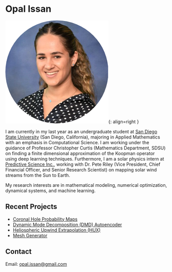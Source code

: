 # Opal Issan

![](images/cropped.png){: align=right }


I am currently in my last year as an undergraduate student at [San Diego State University](https://www.sdsu.edu/) (San Diego, California), majoring in Applied Mathematics 
with an emphasis in Computational Science. I am working under the guidance of Professor Christopher Curtis (Mathematics Department, SDSU) on finding a finite dimensional approximation of the Koopman operator using deep learning techniques. 
Furthermore, I am a solar physics intern at [Predictive Science Inc.](https://www.predsci.com/portal/home.php), working with Dr. Pete Riley (Vice President, Chief Financial Officer, and Senior Research Scientist) on mapping solar wind streams from the Sun to Earth. 

My research interests are in mathematical modeling, numerical optimization, dynamical systems, and machine learning.

## Recent Projects
- [Coronal Hole Probability Maps](http://www.predsci.com/CHD/)
- [Dynamic Mode Decomposition (DMD) Autoencoder](https://opaliss.github.io/dmd_autoencoder/)
- [Heliospheric Upwind Extrapolation (HUX)](https://github.com/predsci/HUX)
- [Mesh Generator](https://pypi.org/project/mesh-generator/)

## Contact 
Email: opal.issan@gmail.com

